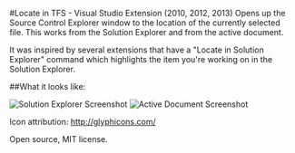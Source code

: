 #Locate in TFS - Visual Studio Extension (2010, 2012, 2013)
Opens up the Source Control Explorer window to the location of the currently selected file. This works from the Solution Explorer and from the active document.

It was inspired by several extensions that have a "Locate in Solution Explorer" command which highlights the item you're working on in the Solution Explorer.

##What it looks like:

![Solution Explorer Screenshot](/assets/Screenshots/SolutionExplorer.png)
![Active Document Screenshot](/assets/Screenshots/ActiveDocument.png)

Icon attribution: http://glyphicons.com/

Open source, MIT license. 